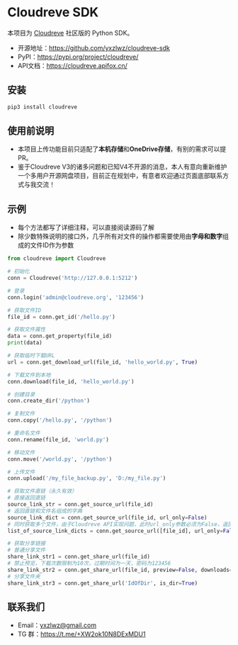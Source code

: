 # Cloudreve SDK

本项目为 [Cloudreve](https://github.com/cloudreve/Cloudreve) 社区版的 Python SDK。

- 开源地址：https://github.com/yxzlwz/cloudreve-sdk
- PyPI：https://pypi.org/project/cloudreve/
- API文档：https://cloudreve.apifox.cn/

## 安装

```bash
pip3 install cloudreve
```

## 使用前说明

- 本项目上传功能目前只适配了**本机存储**和**OneDrive存储**，有别的需求可以提PR。
- 鉴于Cloudreve V3的诸多问题和已知V4不开源的消息，本人有意向重新维护一个多用户开源网盘项目，目前正在规划中，有意者欢迎通过页面底部联系方式与我交流！

## 示例

- 每个方法都写了详细注释，可以直接阅读源码了解
- 除少数特殊说明的接口外，几乎所有对文件的操作都需要使用由**字母和数字**组成的文件ID作为参数

```python
from cloudreve import Cloudreve

# 初始化
conn = Cloudreve('http://127.0.0.1:5212')

# 登录
conn.login('admin@cloudreve.org', '123456')

# 获取文件ID
file_id = conn.get_id('/hello.py')

# 获取文件属性
data = conn.get_property(file_id)
print(data)

# 获取临时下载URL
url = conn.get_download_url(file_id, 'hello_world.py', True)

# 下载文件到本地
conn.download(file_id, 'hello_world.py')

# 创建目录
conn.create_dir('/python')

# 复制文件
conn.copy('/hello.py', '/python')

# 重命名文件
conn.rename(file_id, 'world.py')

# 移动文件
conn.move('/world.py', '/python')

# 上传文件
conn.upload('/my_file_backup.py', 'D:/my_file.py')

# 获取文件直链（永久有效）
# 直接返回直链
source_link_str = conn.get_source_url(file_id)
# 返回直链和文件名组成的字典
source_link_dict = conn.get_source_url(file_id, url_only=False)
# 同时获取多个文件，由于Cloudreve API实现问题，此时url_only参数必须为False，返回无序列表
list_of_source_link_dicts = conn.get_source_url([file_id], url_only=False)

# 获取分享链接
# 普通分享文件
share_link_str1 = conn.get_share_url(file_id)
# 禁止预览，下载次数限制为10次，过期时间为一天，密码为123456
share_link_str2 = conn.get_share_url(file_id, preview=False, downloads=10, expire=86400, password='123456')
# 分享文件夹
share_link_str3 = conn.get_share_url('IdOfDir', is_dir=True)
```

## 联系我们

- Email：yxzlwz@gmail.com
- TG 群：https://t.me/+XW2ok10N8DExMDU1
